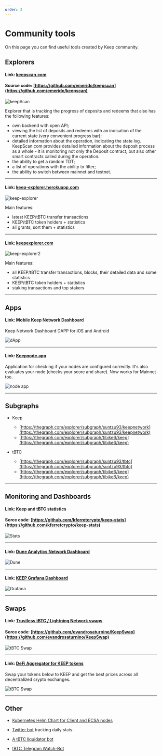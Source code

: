 ```yaml
---
order: 2
---
```


# Community tools

On this page you can find useful tools created by Keep community.



## Explorers

#### Link: [keepscan.com](https://keepscan.com/)

#### Source code: [https://github.com/emerido/keepscan](https://github.com/emerido/keepscan)

![keepScan](/tools/keepScan.jpg)

Explorer that is tracking the progress of deposits and redeems that also  has the following features:

* own backend with open API;
* viewing the list of deposits and redeems with an indication of the current state (very convenient progress bar);
* detailed information about the operation, indicating the state log. KeepScan.com provides detailed information about the deposit process as a whole - it is monitoring not only the Deposit contract, but also other smart contracts called during the operation.
* the ability to get a random TDT;
* a list of operations with the ability to filter;
* the ability to switch between mainnet and testnet.

--------------

#### Link: [keep-explorer.herokuapp.com](https://keep-explorer.herokuapp.com/keep)

![keep-explorer](/tools/keep-explorer.jpg)

Main features:

* latest KEEP/tBTC transfer transactions
* KEEP/tBTC token holders + statistics
* all grants, sort them + statistics

-------------

#### Link: [keepexplorer.com](https://keepexplorer.com/)


![keep-explorer2](/tools/keep-explorer2.jpg)

Main features:

* all KEEP/tBTC transfer transactions, blocks, their detailed data and some statistics
* KEEP/tBTC token holders + statistics
* staking transactions and top stakers

-------------------

## Apps

#### Link: [Mobile Keep Network Dashboard](https://keepdashboard.app/)

Keep Network Dashboard DAPP for iOS and Android

![dApp](/tools/dApp.jpg)

--------

#### Link: [Keepnode.app](https://keepnode.app/)

Application for checking if your nodes are configured correctly. It's also evaluates your node (checks your score and share). Now works for Mainnet too.

![node app](/tools/node-app.png)

-----------

## Subgraphs

* Keep

  * [https://thegraph.com/explorer/subgraph/suntzu93/keepnetwork](https://thegraph.com/explorer/subgraph/suntzu93/keepnetwork)
  * [https://thegraph.com/explorer/subgraph/tibike6/keep](https://thegraph.com/explorer/subgraph/tibike6/keep)

* tBTC
  * [https://thegraph.com/explorer/subgraph/suntzu93/tbtc](https://thegraph.com/explorer/subgraph/suntzu93/tbtc)
  * [https://thegraph.com/explorer/subgraph/tibike6/keep](https://thegraph.com/explorer/subgraph/tibike6/keep)

---------------

## Monitoring and Dashboards


#### Link: [Keep and tBTC statistics](https://keepstats.org/)

#### Sorce code: [https://github.com/kferretcrypto/keep-stats](https://github.com/kferretcrypto/keep-stats)

![Stats](/tools/keep_stats.png)

-----------


#### Link: [Dune Analytics Network Dashboard](https://explore.duneanalytics.com/dashboard/tbtc)

![Dune](/tools/dune.jpg)

-----------------------

#### Link: [KEEP Grafana Dashboard](https://github.com/ajcrowe/keep-grafana-dashboard)

![Grafana](/tools/grafana.png)

-------------------

## Swaps

#### Link: [Trustless tBTC / Lightning Network swaps](https://tbtcswaps.com/)

#### Sorce code: [https://github.com/evandrosaturnino/KeepSwap](https://github.com/evandrosaturnino/KeepSwap)


![tBTC Swap](/tools/tbtc_swap.png)

------------------

#### Link: [DeFi Aggregator for KEEP tokens](https://keepswap.app/)

Swap your tokens below to KEEP and get the best prices across all decentralized crypto exchanges.

![tBTC Swap](/tools/tbtc_swap2.png)

------------------

## Other

* [Kubernetes Helm Chart for Client and ECSA nodes](https://github.com/ajcrowe/keep-helm-chart)

* [Twitter bot](https://twitter.com/tbtcbot) tracking daily stats

* [A tBTC liquidator bot](https://github.com/elishadrion/tBTC-liquidator)

* [tBTC Telegram Watch-Bot](https://github.com/0xVires/ethereum-keep-tbtc-bot)

